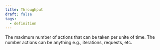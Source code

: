 ```yaml
---
title: Throughput
draft: false
tags:
  - definition
---
```

The maximum number of actions that can be taken per unite of time. The number actions can be anything e.g., iterations, requests, etc.


